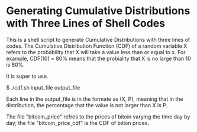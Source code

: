 # Generating Cumulative Distributions with Three Lines of Shell Codes

This is a shell script to generate Cumulative Distributions with three lines of codes. The Cumulative Distribution Function (CDF) of a random variable X refers to the probability that X will take a value less than or equal to x. For example, CDF(10) = 80% means that the probiality that X is no large than 10 is 80%. 

It is super to use.

$ ./cdf.sh input_file output_file

Each line in the output_file is in the formate as (X, P), meaning that in the distribution, the percentage that the value is not larger than X is P. 

The file "bitcoin_price" refres to the prices of bitoin varying the time day by day; the file "bitcoin_price_cdf" is the CDF of bition prices.
